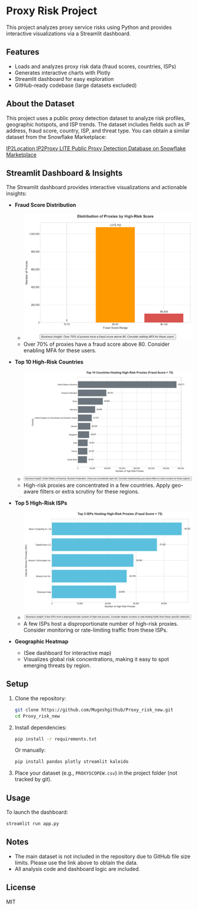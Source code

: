 # Proxy Risk Project

This project analyzes proxy service risks using Python and provides interactive visualizations via a Streamlit dashboard.

## Features
- Loads and analyzes proxy risk data (fraud scores, countries, ISPs)
- Generates interactive charts with Plotly
- Streamlit dashboard for easy exploration
- GitHub-ready codebase (large datasets excluded)

## About the Dataset
This project uses a public proxy detection dataset to analyze risk profiles, geographic hotspots, and ISP trends. The dataset includes fields such as IP address, fraud score, country, ISP, and threat type. You can obtain a similar dataset from the Snowflake Marketplace:

[IP2Location IP2Proxy LITE Public Proxy Detection Database on Snowflake Marketplace](https://app.snowflake.com/marketplace/listing/GZTSZ3VACRT/ip2location-ip2proxy-lite-public-proxy-detection-database?search=proxy)

## Streamlit Dashboard & Insights
The Streamlit dashboard provides interactive visualizations and actionable insights:

- **Fraud Score Distribution**
  - ![Fraud Score Distribution](safe_report_1_fraud_score_distribution.png)
  - Over 70% of proxies have a fraud score above 80. Consider enabling MFA for these users.

- **Top 10 High-Risk Countries**
  - ![Country Distribution](safe_report_2_country_distribution.png)
  - High-risk proxies are concentrated in a few countries. Apply geo-aware filters or extra scrutiny for these regions.

- **Top 5 High-Risk ISPs**
  - ![ISP Distribution](safe_report_3_isp_distribution.png)
  - A few ISPs host a disproportionate number of high-risk proxies. Consider monitoring or rate-limiting traffic from these ISPs.

- **Geographic Heatmap**
  - (See dashboard for interactive map)
  - Visualizes global risk concentrations, making it easy to spot emerging threats by region.

## Setup
1. Clone the repository:
   ```sh
   git clone https://github.com/Mugeshgithub/Proxy_risk_new.git
   cd Proxy_risk_new
   ```
2. Install dependencies:
   ```sh
   pip install -r requirements.txt
   ```
   Or manually:
   ```sh
   pip install pandas plotly streamlit kaleido
   ```
3. Place your dataset (e.g., `PROXYSCOPEW.csv`) in the project folder (not tracked by git).

## Usage
To launch the dashboard:
```sh
streamlit run app.py
```

## Notes
- The main dataset is not included in the repository due to GitHub file size limits. Please use the link above to obtain the data.
- All analysis code and dashboard logic are included.

## License
MIT 